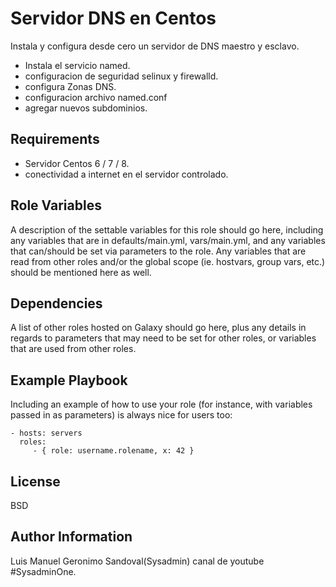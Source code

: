 Servidor DNS en Centos
=========

Instala y configura desde cero un servidor de DNS maestro y esclavo.
- Instala el servicio named.
- configuracion de seguridad selinux y firewalld.
- configura Zonas DNS.
- configuracion archivo named.conf
- agregar nuevos subdominios.

Requirements
------------

- Servidor Centos 6 / 7 / 8.
- conectividad a internet en el servidor controlado.

Role Variables
--------------

A description of the settable variables for this role should go here, including any variables that are in defaults/main.yml, vars/main.yml, and any variables that can/should be set via parameters to the role. Any variables that are read from other roles and/or the global scope (ie. hostvars, group vars, etc.) should be mentioned here as well.

Dependencies
------------

A list of other roles hosted on Galaxy should go here, plus any details in regards to parameters that may need to be set for other roles, or variables that are used from other roles.

Example Playbook
----------------

Including an example of how to use your role (for instance, with variables passed in as parameters) is always nice for users too:

    - hosts: servers
      roles:
         - { role: username.rolename, x: 42 }

License
-------

BSD

Author Information
------------------

Luis Manuel Geronimo Sandoval(Sysadmin) canal de youtube #SysadminOne.
